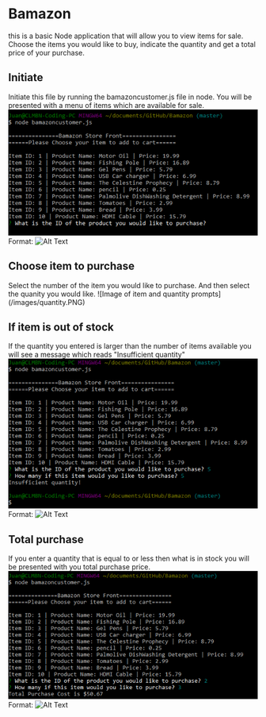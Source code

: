# Bamazon
this is a basic Node application that will allow you to view items for sale. Choose the items you would like to buy, indicate the quantity and get a total price of your purchase. 

## Initiate
Initiate this file by running the bamazoncustomer.js file in node. You will be presented with a menu of items which are available for sale. 
![Image of initial menu](/images/menu.PNG)
Format: ![Alt Text](url)

## Choose item to purchase
Select the number of the item you would like to purchase. And then select the quanity you would like. 
![Image of item and quantity prompts]  (/images/quantity.PNG)

## If item is out of stock
If the quantity you entered is larger than the number of items available you will see a message which reads "Insufficient quantity"
![Image of insufficient quantity](/images/insufficient.PNG)
Format: ![Alt Text](url)

## Total purchase
If you enter a quantity that is equal to or less then what is in stock you will be presented with you total purchase price. 
![Image of total purchase price](/images/total.PNG)
Format: ![Alt Text](url)